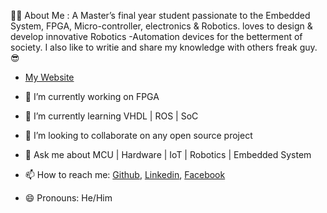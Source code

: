 
👨‍💻 About Me : 
A Master’s final year student passionate to the Embedded System, FPGA, Micro-controller, electronics & Robotics. loves to design & develop innovative Robotics -Automation devices for the betterment of society. I also like to writie and share my knowledge with others freak guy. 😎

- [My Website](https://www.ahsanslab.ml/)

- 🔭 I’m currently working on FPGA
- 🌱 I’m currently learning VHDL | ROS | SoC
- 👯 I’m looking to collaborate on any open source project
- 💬 Ask me about MCU | Hardware | IoT | Robotics | Embedded System
- 📫 How to reach me: [Github](https://github.com/Ahsan728), [Linkedin](https://www.linkedin.com/in/eeehsan94/), [Facebook](https://www.facebook.com/EEEhsan30/)
- 😄 Pronouns: He/Him

<!---
Ahsan728/Ahsan728 is a ✨ special ✨ repository because its `README.md` (this file) appears on your GitHub profile.
You can click the Preview link to take a look at your changes.
--->
